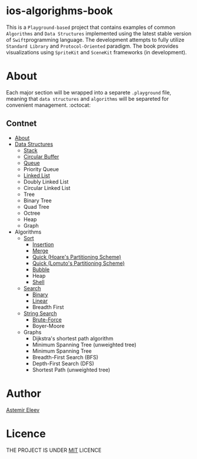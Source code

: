 # ios-algorighms-book
This is a `Playground-based` project that contains examples of common `Algorithms` and `Data Structures` implemented using the latest stable version of `Swift`programming language. The development attempts to fully utilize `Standard Library` and `Protocol-Oriented` paradigm. The book provides visualizations using `SpriteKit` and `SceneKit` frameworks (in development). 

# About 
Each major section will be wrapped into a separete `.playground` file, meaning that `data structures` and `algorithms` will be separeted for convenient management. :octocat:

## Contnet 
- [About](#about)
- [Data Structures](https://github.com/jVirus/iOS-Algo-Play-Book/tree/master/Data%20Structures.playground/Pages)
  - [Stack](https://github.com/jVirus/iOS-Algo-Play-Book/blob/master/Data%20Structures.playground/Pages/Stack.xcplaygroundpage/Contents.swift)
  - [Circular Buffer](https://github.com/jVirus/iOS-Algo-Play-Book/blob/master/Data%20Structures.playground/Pages/CircularBuffer.xcplaygroundpage/Contents.swift)
  - [Queue](https://github.com/jVirus/iOS-Algo-Play-Book/blob/master/Data%20Structures.playground/Pages/Queue.xcplaygroundpage/Contents.swift)
  - Priority Queue
  - [Linked List](https://github.com/jVirus/iOS-Algo-Play-Book/blob/master/Data%20Structures.playground/Pages/Linked%20List.xcplaygroundpage/Contents.swift)
  - Doubly Linked List
  - Circular Linked List
  - Tree 
  - Binary Tree
  - Quad Tree
  - Octree
  - Heap 
  - Graph 
- Algorithms
  - [Sort](https://github.com/jVirus/iOS-Algo-Play-Book/tree/master/Sort.playground/Pages)
    - [Insertion](https://github.com/jVirus/iOS-Algo-Play-Book/blob/master/Sort.playground/Pages/Insertion.xcplaygroundpage/Contents.swift)
    - [Merge](https://github.com/jVirus/ios-algorithms-book/blob/master/Sort.playground/Pages/Merge.xcplaygroundpage/Contents.swift)
    - [Quick (Hoare's Partitioning Scheme)](https://github.com/jVirus/ios-algorithms-book/blob/master/Sort.playground/Pages/Quick-Hoare-Scheme.xcplaygroundpage/Contents.swift)
    - [Quick (Lomuto's Partitioning Scheme)](https://github.com/jVirus/ios-algorithms-book/blob/master/Sort.playground/Pages/Quick-Lomuto-Scheme.xcplaygroundpage/Contents.swift)
    - [Bubble](https://github.com/jVirus/ios-algorithms-book/blob/master/Sort.playground/Pages/Bubble.xcplaygroundpage/Contents.swift)
    - Heap
    - [Shell](https://github.com/jVirus/ios-algorithms-book/blob/master/Sort.playground/Pages/Shell.xcplaygroundpage/Contents.swift)
  - [Search](https://github.com/jVirus/ios-algorithms-book/tree/master/Search.playground/Pages)
    - [Binary](https://github.com/jVirus/ios-algorithms-book/blob/master/Search.playground/Pages/Binary.xcplaygroundpage/Contents.swift)
    - [Linear](https://github.com/jVirus/ios-algorithms-book/blob/master/Search.playground/Pages/Linear.xcplaygroundpage/Contents.swift)
    - Breadth First 
  - [String Search](https://github.com/jVirus/ios-algorithms-book/tree/master/String%20Search.playground)
    - [Brute-Force](https://github.com/jVirus/ios-algorithms-book/blob/master/String%20Search.playground/Contents.swift)
    - Boyer-Moore 
  - Graphs
    - Dijkstra's shortest path algorithm
    - Minimum Spanning Tree (unweighted tree)
    - Minimum Spanning Tree
    - Breadth-First Search (BFS)
    - Depth-First Search (DFS)
    - Shortest Path (unweighted tree)
    
 

#  Author 
[Astemir Eleev](https://github.com/jVirus)

# Licence 
THE PROJECT IS UNDER [MIT](https://github.com/jVirus/iOS-Algo-Play-Book/blob/master/LICENSE) LICENCE 
